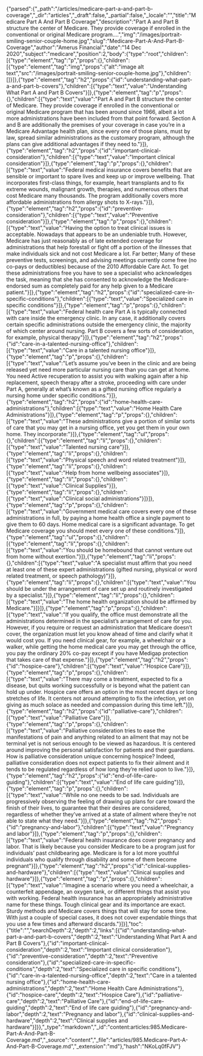 {"parsed":{"_path":"/articles/medicare-part-a-and-part-b-coverage","_dir":"articles","_draft":false,"_partial":false,"_locale":"","title":"Medicare Part A And Part B Coverage","description":"Part A and Part B structure the center of Medicare. They provide coverage if enrolled in the conventional or original Medicare program....","img":"/images/portrait-smiling-senior-couple-home.jpg","slug":"Medicare-Part-A-And-Part-B-Coverage","author":"Amerus Financial","date":"14 Dec 2020","subject":"medicare","position":2,"body":{"type":"root","children":[{"type":"element","tag":"p","props":{},"children":[{"type":"element","tag":"img","props":{"alt":"image alt text","src":"/images/portrait-smiling-senior-couple-home.jpg"},"children":[]}]},{"type":"element","tag":"h2","props":{"id":"understanding-what-part-a-and-part-b-covers"},"children":[{"type":"text","value":"Understanding What Part A and Part B Covers"}]},{"type":"element","tag":"p","props":{},"children":[{"type":"text","value":"Part A and Part B structure the center of Medicare. They provide coverage if enrolled in the conventional or original Medicare program that has been around since 1966, albeit a lot more administrations have been included from that point forward. Section A and B are additionally the premises of your coverage in case you’re in a Medicare Advantage health plan, since every one of those plans, must by law, spread similar administrations as the customary program, although the plans can give additional advantages if they need to."}]},{"type":"element","tag":"h2","props":{"id":"important-clinical-consideration"},"children":[{"type":"text","value":"Important clinical consideration"}]},{"type":"element","tag":"p","props":{},"children":[{"type":"text","value":"Federal medical insurance covers benefits that are sensible or important to spare lives and keep up or improve wellbeing. That incorporates first-class things, for example, heart transplants and to fix extreme wounds, malignant growth, therapies, and numerous others that cost Medicare many thousands. The program additionally covers more affordable administrations from allergy shots to X-rays."}]},{"type":"element","tag":"h2","props":{"id":"preventive-consideration"},"children":[{"type":"text","value":"Preventive consideration"}]},{"type":"element","tag":"p","props":{},"children":[{"type":"text","value":"Having the option to treat clinical issues is acceptable. Nowadays that appears to be an undeniable truth. However, Medicare has just reasonably as of late extended coverage for administrations that help forestall or fight off a portion of the illnesses that make individuals sick and not cost Medicare a lot. Far better; Many of these preventive tests, screenings, and advising meetings currently come free (no co-pays or deductibles) because of the 2010 Affordable Care Act. To get these administrations free you have to see a specialist who acknowledges the task, meaning that she has consented to acknowledge the Medicare-endorsed sum as completely paid for any help given to a Medicare patient."}]},{"type":"element","tag":"h2","props":{"id":"specialized-care-in-specific-conditions"},"children":[{"type":"text","value":"Specialized care in specific conditions"}]},{"type":"element","tag":"p","props":{},"children":[{"type":"text","value":"Federal health care Part A is typically connected with care inside the emergency clinic. In any case, it additionally covers certain specific administrations outside the emergency clinic, the majority of which center around nursing. Part B covers a few sorts of consideration, for example, physical therapy"}]},{"type":"element","tag":"h2","props":{"id":"care-in-a-talented-nursing-office"},"children":[{"type":"text","value":"Care in a talented nursing office"}]},{"type":"element","tag":"p","props":{},"children":[{"type":"text","value":"Let’s assume you’ve been in the clinic and are being released yet need more particular nursing care than you can get at home. You need Active recuperation to assist you with walking again after a hip replacement, speech therapy after a stroke, proceeding with care under Part A, generally at what’s known as a gifted nursing office regularly a nursing home under specific conditions."}]},{"type":"element","tag":"h2","props":{"id":"home-health-care-administrations"},"children":[{"type":"text","value":"Home Health Care Administrations"}]},{"type":"element","tag":"p","props":{},"children":[{"type":"text","value":"These administrations give a portion of similar sorts of care that you may get in a nursing office, yet you get them in your own home. They incorporate:"}]},{"type":"element","tag":"ul","props":{},"children":[{"type":"element","tag":"li","props":{},"children":[{"type":"text","value":"Talented nursing care"}]},{"type":"element","tag":"li","props":{},"children":[{"type":"text","value":"Physical speech and word related treatment"}]},{"type":"element","tag":"li","props":{},"children":[{"type":"text","value":"Help from home wellbeing associates"}]},{"type":"element","tag":"li","props":{},"children":[{"type":"text","value":"Clinical Supplies"}]},{"type":"element","tag":"li","props":{},"children":[{"type":"text","value":"Clinical social administrations"}]}]},{"type":"element","tag":"p","props":{},"children":[{"type":"text","value":"Government medical care covers every one of these administrations in full, by paying a home health office a single payment to give them to 60 days. Home medical care is a significant advantage. To get Medicare coverage you should meet every one of these conditions."}]},{"type":"element","tag":"ul","props":{},"children":[{"type":"element","tag":"li","props":{},"children":[{"type":"text","value":"You should be homebound that cannot venture out from home without exertion."}]},{"type":"element","tag":"li","props":{},"children":[{"type":"text","value":"A specialist must affirm that you need at least one of these expert administrations (gifted nursing, physical or word related treatment, or speech pathology)"}]},{"type":"element","tag":"li","props":{},"children":[{"type":"text","value":"You should be under the arrangement of care set up and routinely investigated by a specialist."}]},{"type":"element","tag":"li","props":{},"children":[{"type":"text","value":"The home health organization should be affirmed by Medicare."}]}]},{"type":"element","tag":"p","props":{},"children":[{"type":"text","value":"If you qualify, the office must demonstrate all the administrations determined in the specialist’s arrangement of care for you. However, if you require or request an administration that Medicare doesn’t cover, the organization must let you know ahead of time and clarify what it would cost you. If you need clinical gear, for example, a wheelchair or a walker, while getting the home medical care you may get through the office, you pay the ordinary 20% co-pay except if you have Medigap protection that takes care of that expense."}]},{"type":"element","tag":"h2","props":{"id":"hospice-care"},"children":[{"type":"text","value":"Hospice Care"}]},{"type":"element","tag":"p","props":{},"children":[{"type":"text","value":"There may come a treatment, expected to fix a disease, but quits working successfully or is beyond what the patient can hold up under. Hospice care offers an option in the most recent days or long stretches of life. It centers not around attempting to fix the infection, yet on giving as much solace as needed and compassion during this time left."}]},{"type":"element","tag":"h2","props":{"id":"palliative-care"},"children":[{"type":"text","value":"Palliative Care"}]},{"type":"element","tag":"p","props":{},"children":[{"type":"text","value":"Palliative consideration tries to ease the manifestations of pain and anything related to an ailment that may not be terminal yet is not serious enough to be viewed as hazardous. It is centered around improving the personal satisfaction for patients and their guardians. How is palliative consideration unique concerning hospice? Indeed, palliative consideration does not expect patients to fix their ailment and it tends to be regulated regardless of how long they’re relied upon to live."}]},{"type":"element","tag":"h2","props":{"id":"end-of-life-care-guiding"},"children":[{"type":"text","value":"End of life care guiding"}]},{"type":"element","tag":"p","props":{},"children":[{"type":"text","value":"While no one needs to be sad. Individuals are progressively observing the feeling of drawing up plans for care toward the finish of their lives, to guarantee that their desires are considered, regardless of whether they’ve arrived at a state of ailment where they’re not able to state what they need."}]},{"type":"element","tag":"h2","props":{"id":"pregnancy-and-labor"},"children":[{"type":"text","value":"Pregnancy and labor"}]},{"type":"element","tag":"p","props":{},"children":[{"type":"text","value":"Federal health insurance does cover pregnancy and labor. That is likely because you consider Medicare to be a program just for individuals’ past childbearing age. Medicare is for a lot more youthful individuals who qualify through disability and some of them become pregnant"}]},{"type":"element","tag":"h2","props":{"id":"clinical-supplies-and-hardware"},"children":[{"type":"text","value":"Clinical supplies and hardware"}]},{"type":"element","tag":"p","props":{},"children":[{"type":"text","value":"Imagine a scenario where you need a wheelchair, a counterfeit appendage, an oxygen tank, or different things that assist you with working. Federal health insurance has an appropriately administrative name for these things. Tough clinical gear and its importance are exact. Sturdy methods and Medicare covers things that will stay for some time. With just a couple of special cases, it does not cover expendable things that you use a few times and afterward discards."}]}],"toc":{"title":"","searchDepth":2,"depth":2,"links":[{"id":"understanding-what-part-a-and-part-b-covers","depth":2,"text":"Understanding What Part A and Part B Covers"},{"id":"important-clinical-consideration","depth":2,"text":"Important clinical consideration"},{"id":"preventive-consideration","depth":2,"text":"Preventive consideration"},{"id":"specialized-care-in-specific-conditions","depth":2,"text":"Specialized care in specific conditions"},{"id":"care-in-a-talented-nursing-office","depth":2,"text":"Care in a talented nursing office"},{"id":"home-health-care-administrations","depth":2,"text":"Home Health Care Administrations"},{"id":"hospice-care","depth":2,"text":"Hospice Care"},{"id":"palliative-care","depth":2,"text":"Palliative Care"},{"id":"end-of-life-care-guiding","depth":2,"text":"End of life care guiding"},{"id":"pregnancy-and-labor","depth":2,"text":"Pregnancy and labor"},{"id":"clinical-supplies-and-hardware","depth":2,"text":"Clinical supplies and hardware"}]}},"_type":"markdown","_id":"content:articles:985.Medicare-Part-A-And-Part-B-Coverage.md","_source":"content","_file":"articles/985.Medicare-Part-A-And-Part-B-Coverage.md","_extension":"md"},"hash":"NKoLq0fFJV"}